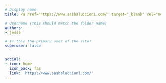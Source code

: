 ```yaml
---
# Display name
title: <a href='https://www.sashaluccioni.com/' target="_blank" rel="noopener noreferrer">Sasha Luccioni</a>

# Username (this should match the folder name)
authors:
- jesse

# Is this the primary user of the site?
superuser: false


social:
- icon: home
  icon_pack: fas
  link: 'https://www.sashaluccioni.com/'
---
```

